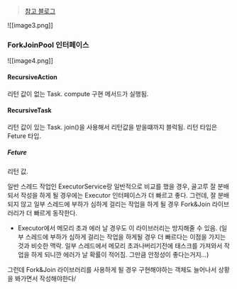 > [참고 블로그](https://junghyungil.tistory.com/103)

![[image3.png]]

### ForkJoinPool 인터페이스
![[image4.png]]

#### RecursiveAction
리턴 값이 없는 Task.
compute 구현 메서드가 실행됨.

#### RecursiveTask
리턴 값이 있는 Task.
join()을 사용해서 리턴값을 받을떄까지 블럭됨.
리턴 타입은 Feture 타입.

##### Feture
리턴 값.

일반 스레드 작업인 ExecutorService랑 일반적으로 비교를 했을 경우, 골고루 잘 분배되서 작성을 하게 될 경우에는 Executor 인터페이스가 더 빠르고 좋다. 그런데, 잘 분배되지 않고 일부 스레드에 부하가 심하게 걸리는 작업을 하게 될 경우 Fork&Join 라이브러리가 더 빠르게 동작한다.
+ Executor에서 메모리 초과 에러 날 경우도 이 라이브러리는 방지해줄 수 있음. (일부 스레드에 부하가 심하게 걸리는 작업을 하게될 경우 더 빠르다는 이점을 가지는것과 비슷한 맥락. 일부 스레드에서 메모리 초과나버리기전에 태스크를 가져와서 작업을 하게 되니깐 에러가 날 확률이 적어짐. 그만큼 안정성이 좋다는거지...)


그런데 Fork&Join 라이브러리를 사용하게 될 경우 구현해야하는 객체도 늘어나서 상황을 봐가면서 작성해야한다/